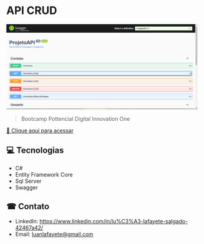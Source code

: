 # API CRUD

![preview](https://github.com/LuanLafayete/ApiCrud/blob/main/Preview/CRUD.PNG)


>Bootcamp Pottencial Digital Innovation One

[🔗 Clique aqui para acessar](https://luanlafayete.github.io/ApiCrud/)

## 💻 Tecnologias 
- C#
- Entity Framework Core
- Sql Server
- Swagger

## ☎ Contato
- LinkedIn: 
https://www.linkedin.com/in/lu%C3%A3-lafayete-salgado-42467a42/
- Email: luanlafayete@gmail.com
